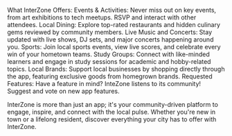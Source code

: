 What InterZone Offers:
Events & Activities: Never miss out on key events, from art exhibitions to tech meetups. RSVP and interact with other attendees.
Local Dining: Explore top-rated restaurants and hidden culinary gems reviewed by community members.
Live Music and Concerts: Stay updated with live shows, DJ sets, and major concerts happening around you.
Sports: Join local sports events, view live scores, and celebrate every win of your hometown teams.
Study Groups: Connect with like-minded learners and engage in study sessions for academic and hobby-related topics.
Local Brands: Support local businesses by shopping directly through the app, featuring exclusive goods from homegrown brands.
Requested Features: Have a feature in mind? InteZone listens to its community! Suggest and vote on new app features.

InterZone is more than just an app; it's your community-driven platform to engage, inspire, and connect with the local pulse. Whether you're new in town or a lifelong resident, discover everything your city has to offer with InterZone.